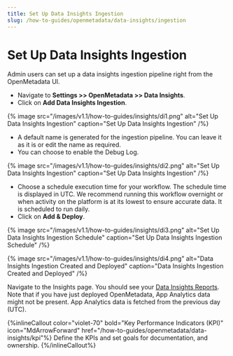 ```yaml
---
title: Set Up Data Insights Ingestion 
slug: /how-to-guides/openmetadata/data-insights/ingestion
---
```


# Set Up Data Insights Ingestion

Admin users can set up a data insights ingestion pipeline right from the OpenMetadata UI.

- Navigate to **Settings >> OpenMetadata >> Data Insights**.
- Click on **Add Data Insights Ingestion**.

{% image
src="/images/v1.1/how-to-guides/insights/di1.png"
alt="Set Up Data Insights Ingestion"
caption="Set Up Data Insights Ingestion"
/%}

- A default name is generated for the ingestion pipeline. You can leave it as it is or edit the name as required.
- You can choose to enable the Debug Log.

{% image
src="/images/v1.1/how-to-guides/insights/di2.png"
alt="Set Up Data Insights Ingestion"
caption="Set Up Data Insights Ingestion"
/%}

- Choose a schedule execution time for your workflow. The schedule time is displayed in UTC. We recommend running this workflow overnight or when activity on the platform is at its lowest to ensure accurate data. It is scheduled to run daily.
- Click on **Add & Deploy**.

{% image
src="/images/v1.1/how-to-guides/insights/di3.png"
alt="Set Up Data Insights Ingestion Schedule"
caption="Set Up Data Insights Ingestion Schedule"
/%}

{% image
src="/images/v1.1/how-to-guides/insights/di4.png"
alt="Data Insights Ingestion Created and Deployed"
caption="Data Insights Ingestion Created and Deployed"
/%}

Navigate to the Insights page. You should see your [Data Insights Reports](/how-to-guides/openmetadata/data-insights/report). Note that if you have just deployed OpenMetadata, App Analytics data might not be present. App Analytics data is fetched from the previous day (UTC).

{%inlineCallout
  color="violet-70"
  bold="Key Performance Indicators (KPI)"
  icon="MdArrowForward"
  href="/how-to-guides/openmetadata/data-insights/kpi"%}
  Define the KPIs and set goals for documentation, and ownership.
{%/inlineCallout%}